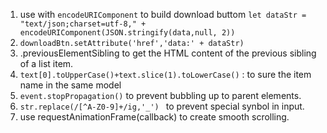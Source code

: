 1. use <a> with `encodeURIComponent` to build download buttom
`let dataStr = "text/json;charset=utf-8," + encodeURIComponent(JSON.stringify(data,null, 2))`
2. `downloadBtn.setAttribute('href','data:' + dataStr)`   
3. .previousElementSibling to get the HTML content of the previous sibling of a list item.
4. `text[0].toUpperCase()+text.slice(1).toLowerCase()` : to sure the item name in the same model
5. `event.stopPropagation()` to prevent bubbling up to parent elements.
6. `str.replace(/[^A-Z0-9]+/ig,'_') ` to prevent special synbol in input.
7. use requestAnimationFrame(callback) to create smooth scrolling.